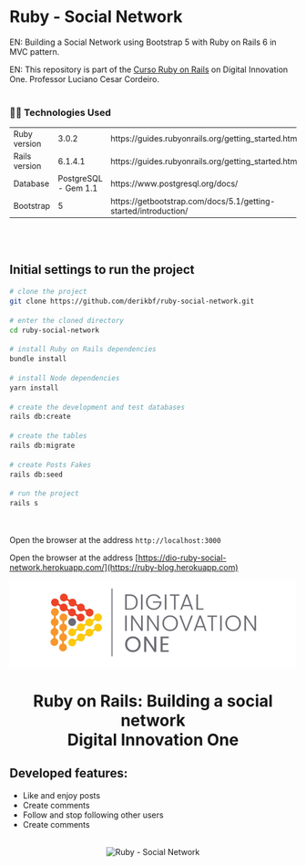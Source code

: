 # Ruby - Social Network

EN: Building a Social Network using Bootstrap 5 with Ruby on Rails 6 in MVC pattern.

EN: This repository is part of the [Curso Ruby on Rails](https://web.dio.me/home) on Digital Innovation One. Professor Luciano Cesar Cordeiro.
<br/><br/>

<h3>👨‍💻 Technologies Used</h3>

<table>
  <tr>
    <td>Ruby version</td>
    <td>
      3.0.2
    </td>
    <td>
      https://guides.rubyonrails.org/getting_started.html
    </td>
  </tr>
  <tr>
    <td>Rails version</td>
    <td>
      6.1.4.1
    </td>
    <td>
      https://guides.rubyonrails.org/getting_started.html
    </td>
  </tr>
  <tr>
    <td>Database</td>
    <td> PostgreSQL - Gem 1.1</td>
    <td>
      https://www.postgresql.org/docs/
    </td>
  </tr>
    <tr>
    <td>Bootstrap</td>
    <td>
      5
    </td>
    <td>
      https://getbootstrap.com/docs/5.1/getting-started/introduction/
    </td>
  </tr>
</table>
<br/><br/>

## Initial settings to run the project

```bash
# clone the project
git clone https://github.com/derikbf/ruby-social-network.git

# enter the cloned directory
cd ruby-social-network

# install Ruby on Rails dependencies
bundle install

# install Node dependencies
yarn install

# create the development and test databases
rails db:create

# create the tables
rails db:migrate

# create Posts Fakes
rails db:seed

# run the project
rails s
```
<br/><br/>
Open the browser at the address `http://localhost:3000`

Open the browser at the address [https://dio-ruby-social-network.herokuapp.com/](https://ruby-blog.herokuapp.com)

<!--Banner session-->
<p align="center">
  <img src="./app/assets/images/banner-dio.png" alt="DIO" title="Digital Innovation One">
</p>

<!--About session-->
<h1 align="center">Ruby on Rails: Building a social network<br>Digital Innovation One</h1>

## Developed features:
- Like and enjoy posts
- Create comments
- Follow and stop following other users
- Create comments
<br/><br/>

<!-- GIF -->
<p align="center"><img src="./app/assets/images/social-network.gif" title="Ruby - Social Network"></p>
